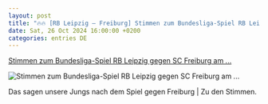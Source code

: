 ```yaml
---
layout: post
title: "🔥🔥 [RB Leipzig – Freiburg] Stimmen zum Bundesliga-Spiel RB Leipzig gegen SC Freiburg am ..."
date: Sat, 26 Oct 2024 16:00:00 +0200
categories: entries DE
---
```

[Stimmen zum Bundesliga-Spiel RB Leipzig gegen SC Freiburg am ...](https://rbleipzig.com/de/news/stimmen-zum-bundesliga-spiel-rb-leipzig-gegen-sc-freiburg-am-26-oktober-2024)

![Stimmen zum Bundesliga-Spiel RB Leipzig gegen SC Freiburg am ...](https://rbleipzig.com/favicon.ico)

Das sagen unsere Jungs nach dem Spiel gegen Freiburg | Zu den Stimmen.

